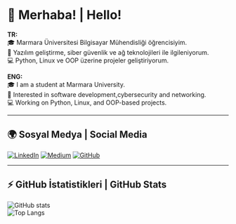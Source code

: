 # 👋 Merhaba! | Hello!

**TR:**  
🎓 Marmara Üniversitesi Bilgisayar Mühendisliği öğrencisiyim.  
🔐 Yazılım geliştirme, siber güvenlik ve ağ teknolojileri ile ilgileniyorum.  
💻 Python, Linux ve OOP üzerine projeler geliştiriyorum.  

**ENG:**  
🎓 I am a student at Marmara University.  
🔐 Interested in software development,cybersecurity and networking.  
💻 Working on Python, Linux, and OOP-based projects.  

---

## 🌍 Sosyal Medya | Social Media

[![LinkedIn](https://img.shields.io/badge/-LinkedIn-0077B5?style=for-the-badge&logo=linkedin&logoColor=white)](https://www.linkedin.com/in/mehmet-burak-mente%C5%9Fe-00a542315/) 
[![Medium](https://img.shields.io/badge/-Medium-000000?style=for-the-badge&logo=medium&logoColor=white)](https://medium.com/@burakmentese16)
[![GitHub](https://img.shields.io/badge/-GitHub-181717?style=for-the-badge&logo=github&logoColor=white)](https://github.com/BurakHINGE)

---

## ⚡ GitHub İstatistikleri | GitHub Stats

![GitHub stats](https://github-readme-stats.vercel.app/api?username=BurakHINGE&show_icons=true&theme=radical)  
![Top Langs](https://github-readme-stats.vercel.app/api/top-langs/?username=BurakHINGE&layout=compact)
